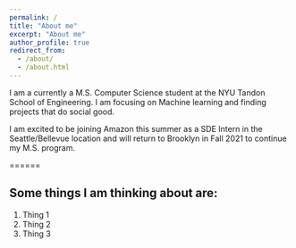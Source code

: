 ```yaml
---
permalink: /
title: "About me"
excerpt: "About me"
author_profile: true
redirect_from: 
  - /about/
  - /about.html
---
```


I am a currently a M.S. Computer Science student at the NYU Tandon School of Engineering. I am focusing on Machine learning and finding projects that do social good. 

I am excited to be joining Amazon this summer as a SDE Intern in the Seattle/Bellevue location and will return to Brooklyn in Fall 2021 to continue my M.S. program.


======

Some things I am thinking about are:
------
1. Thing 1
1. Thing 2
1. Thing 3


